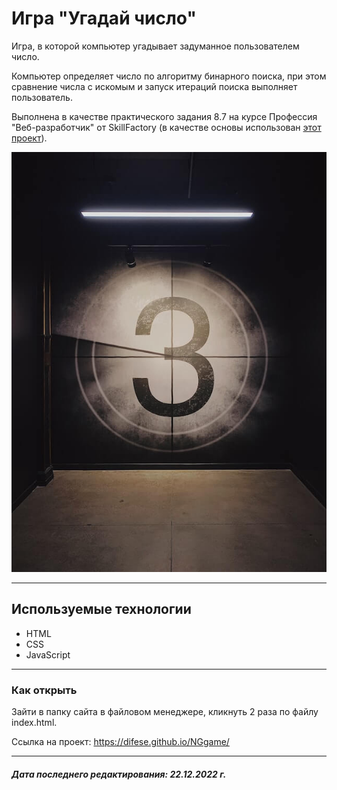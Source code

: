 # Игра "Угадай число"

Игра, в которой компьютер угадывает задуманное пользователем число.

Компьютер определяет число по алгоритму бинарного поиска, при этом сравнение числа с искомым и запуск итераций поиска выполняет пользователь.

Выполнена в качестве практического задания 8.7 на курсе Профессия "Веб-разработчик" от SkillFactory (в качестве основы использован [этот проект](https://github.com/SkillfactoryCoding/php/tree/master/bjs/07_Number_and_string)).

[![number](/nggame.jpg "Ссылка на проект")](https://difese.github.io/NGgame/)

***

## Используемые технологии

* HTML
* CSS
* JavaScript

***

### Как открыть

Зайти в папку сайта в файловом менеджере, кликнуть 2 раза по файлу index.html.

Ссылка на проект: <https://difese.github.io/NGgame/>

***

#### *Дата последнего редактирования: 22.12.2022 г.*
